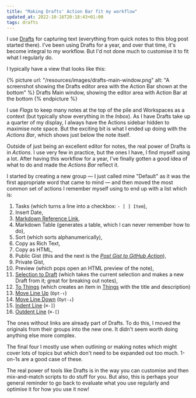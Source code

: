 ```yaml
---
title: "Making Drafts' Action Bar fit my workflow"
updated_at: 2022-10-16T20:18:43+01:00
tags: drafts
---
```


I use [Drafts][6] for capturing text (everything from quick notes to this blog
post started there). I've been using Drafts for a year, and over that time,
it's become integral to my workflow. But I'd not done much to customise it to
fit what I regularly do.

I typically have a view that looks like this:

{% picture url: "/resources/images/drafts-main-window.png"
           alt: "A screenshot showing the Drafts editor area with the Action
                 Bar shown at the bottom" %}
  Drafts Main window, showing the editor area with Action Bar at the bottom
{% endpicture %}

I use _Flags_ to keep many notes at the top of the pile and Workspaces as a
context (but typically show everything in the _Inbox_). As I have Drafts take
up a quarter of my display, I always have the Actions sidebar hidden to
maximise note space. But the exciting bit is what I ended up doing with the
_Actions Bar_, which shows just below the note itself.

Outside of just being an excellent editor for notes, the real power of Drafts
is in _Actions_. I use very few in practice, but the ones I have, I find myself
using a lot. After having this workflow for a year, I've finally gotten a good
idea of what to do and made the _Actions Bar_ reflect it.

I started by creating a new group — I just called mine "Default" as it was the
first appropriate word that came to mind — and then moved the most common set
of actions I remember myself using to end up with a list which is:

1. Tasks (which turns a line into a checkbox: `- [ ] Item`),
2. Insert Date,
3. [Markdown Reference Link][2],
4. Markdown Table (generates a table, which I can never remember how to do),
5. Sort (which sorts alphanumerically),
6. Copy as Rich Text,
7. Copy as HTML,
8. Public Gist (this and the next is the _[Post Gist to GitHub Action][1]_),
9. Private Gist,
10. Preview (which pops open an HTML preview of the note),
11. [Selection to Draft][3] (which takes the current selection and makes a new
    Draft from it; great for breaking out notes),
12. [To Things][4] (which creates an item in [Things][5] with the title and
    description)
13. [Move Line Up][7] (`Opt-↑`)
14. [Move Line Down][8] (`Opt-↓`)
15. [Indent Line][9] (`⌘-]`)
16. [Outdent Line][10] (`⌘-[`)

The ones without links are already part of Drafts. To do this, I moved the
originals from their groups into the new one. It didn't seem worth doing
anything else more complex.

The final four I mostly use when outlining or making notes which might cover
lots of topics but which don't need to be expanded out too much. 1-on-1s are a
good case of these.

The real power of tools like Drafts is in the way you can customise and then
mix-and-match scripts to do stuff for you. But also, this is perhaps your
general reminder to go back to evaluate what you use regularly and optimise it
for how you use it now!

[1]: https://actions.getdrafts.com/a/18O
[2]: https://actions.getdrafts.com/a/1L4
[3]: https://actions.getdrafts.com/a/1ah
[4]: https://actions.getdrafts.com/a/1CO
[5]: https://culturedcode.com/things/
[6]: https://getdrafts.com
[7]: https://directory.getdrafts.com/a/2B3
[8]: https://directory.getdrafts.com/a/2B4
[9]: https://directory.getdrafts.com/a/1Bw
[10]: https://directory.getdrafts.com/a/1By
